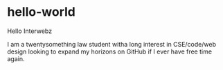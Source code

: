 # hello-world
Hello Interwebz

I am a twentysomething law student witha  long interest in CSE/code/web design looking to expand my horizons on GitHub if I ever have free time again.  
